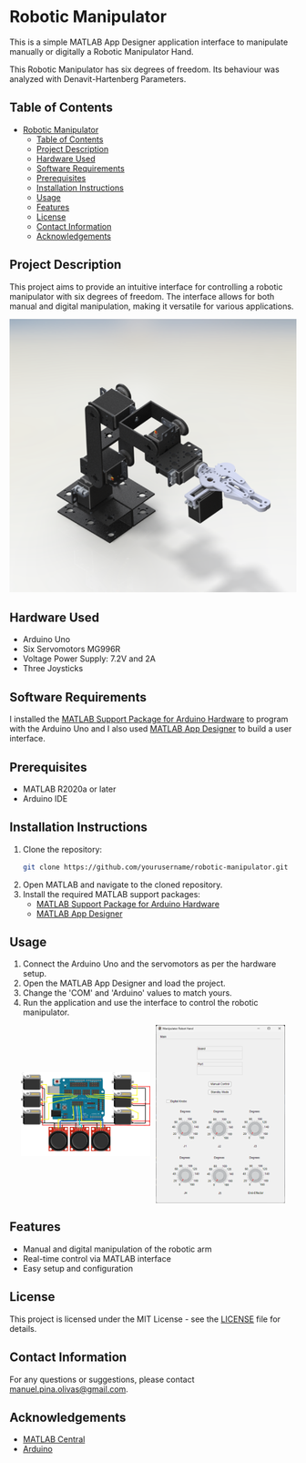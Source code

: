 # Robotic Manipulator

This is a simple MATLAB App Designer application interface to manipulate manually or digitally a Robotic Manipulator Hand.

This Robotic Manipulator has six degrees of freedom. Its behaviour was analyzed with Denavit-Hartenberg Parameters.

## Table of Contents
- [Robotic Manipulator](#robotic-manipulator)
  - [Table of Contents](#table-of-contents)
  - [Project Description](#project-description)
  - [Hardware Used](#hardware-used)
  - [Software Requirements](#software-requirements)
  - [Prerequisites](#prerequisites)
  - [Installation Instructions](#installation-instructions)
  - [Usage](#usage)
  - [Features](#features)
  - [License](#license)
  - [Contact Information](#contact-information)
  - [Acknowledgements](#acknowledgements)

## Project Description
This project aims to provide an intuitive interface for controlling a robotic manipulator with six degrees of freedom. The interface allows for both manual and digital manipulation, making it versatile for various applications.

<p align="center">
  <img width="auto" height="auto" src="img/structure.png">
</p>

## Hardware Used
<ul>
    <li>Arduino Uno</li>
    <li>Six Servomotors MG996R</li>
    <li>Voltage Power Supply: 7.2V and 2A</li>
    <li>Three Joysticks</li>
</ul>

## Software Requirements
I installed the <a href="https://la.mathworks.com/matlabcentral/fileexchange/47522-matlab-support-package-for-arduino-hardware" target="_blank">MATLAB Support Package for Arduino Hardware</a> to program with the Arduino Uno and I also used <a href="https://la.mathworks.com/products/matlab/app-designer.html" target="_blank">MATLAB App Designer</a> to build a user interface.

## Prerequisites
- MATLAB R2020a or later
- Arduino IDE

## Installation Instructions
1. Clone the repository:
    ```sh
    git clone https://github.com/yourusername/robotic-manipulator.git
    ```
2. Open MATLAB and navigate to the cloned repository.
3. Install the required MATLAB support packages:
    - <a href="https://la.mathworks.com/matlabcentral/fileexchange/47522-matlab-support-package-for-arduino-hardware" target="_blank">MATLAB Support Package for Arduino Hardware</a>
    - <a href="https://la.mathworks.com/products/matlab/app-designer.html" target="_blank">MATLAB App Designer</a>

## Usage
1. Connect the Arduino Uno and the servomotors as per the hardware setup.
2. Open the MATLAB App Designer and load the project.
3. Change the 'COM' and 'Arduino' values to match yours.
4. Run the application and use the interface to control the robotic manipulator.

<div style="display: flex; justify-content: center; align-items: center;">
  <img src="img/pictoric.png" alt="Pictoric Diagram" style="width: 45%; margin-right: 10px;">
  <img src="img/interface.png" alt="Interface" style="width: 45%;">
</div>

## Features
- Manual and digital manipulation of the robotic arm
- Real-time control via MATLAB interface
- Easy setup and configuration

<!-- ## Contributing
Contributions are welcome! Please read the [contributing guidelines](CONTRIBUTING.md) first. -->

## License
This project is licensed under the MIT License - see the [LICENSE](LICENSE) file for details.

## Contact Information
For any questions or suggestions, please contact [manuel.pina.olivas@gmail.com](mailto:manuel.pina.olivas@gmail.com).

## Acknowledgements
- [MATLAB Central](https://www.mathworks.com/matlabcentral)
- [Arduino](https://www.arduino.cc/)